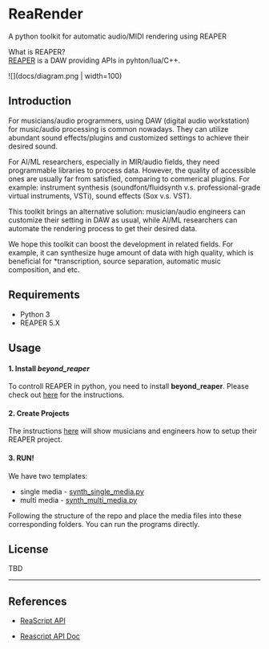 # ReaRender

A python toolkit for automatic audio/MIDI rendering using REAPER

What is REAPER?   
[REAPER](https://www.reaper.fm/) is a DAW providing APIs in pyhton/lua/C++.

![](docs/diagram.png | width=100)

## Introduction
For musicians/audio programmers, using DAW (digital audio workstation) for music/audio processing is common nowadays. They can utilize abundant sound effects/plugins and customized settings to achieve their desired sound. 

For AI/ML researchers, especially in MIR/audio fields, they need programmable libraries to process data. However, the quality of accessible ones are usually far from satisfied, comparing to commerical plugins. For example: instrument synthesis (soundfont/fluidsynth v.s. professional-grade virtual instruments, VSTi), sound effects (Sox v.s. VST).

This toolkit brings an alternative solution: musician/audio engineers can customize their setting in DAW as usual, while AI/ML researchers can automate the rendering process to get their desired data.

We hope this toolkit can boost the development in related fields. For example, it can synthesize huge amount of data with high quality, which is beneficial for *transcription, source separation, automatic music composition, and etc.


## Requirements
* Python 3
* REAPER 5.X

## Usage
#### 1. Install *beyond_reaper*

To controll REAPER in python, you need to install **beyond_reaper**.
Please check out [here](beyond_reaper) for the instructions.

#### 2. Create Projects
The instructions [here](docs/project_setting.md) will show musicians and engineers how to setup their REAPER project.

#### 3. RUN!
We have two templates:
* single media - [synth_single_media.py](synth_single_media.py)
* multi media - [synth_multi_media.py](synth_multi_media.py)

Following the structure of the repo and place the media files into these corresponding folders. You can run the programs directly.


## License
TBD

---
## References
* [ReaScript API](https://www.reaper.fm/sdk/reascript/reascripthelp.html)

* [Reascript API Doc](https://www.extremraym.com/cloud/reascript-doc/#MIDI_GetNote)
